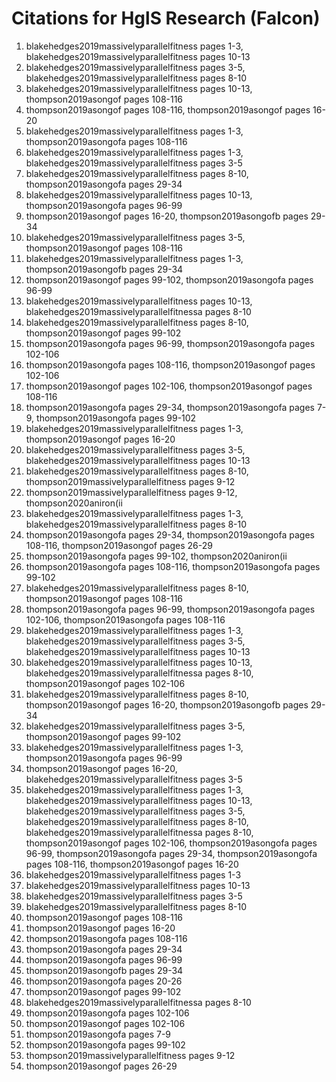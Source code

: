 # Citations for HglS Research (Falcon)

1. blakehedges2019massivelyparallelfitness pages 1-3, blakehedges2019massivelyparallelfitness pages 10-13
2. blakehedges2019massivelyparallelfitness pages 3-5, blakehedges2019massivelyparallelfitness pages 8-10
3. blakehedges2019massivelyparallelfitness pages 10-13, thompson2019asongof pages 108-116
4. thompson2019asongof pages 108-116, thompson2019asongof pages 16-20
5. blakehedges2019massivelyparallelfitness pages 1-3, thompson2019asongofa pages 108-116
6. blakehedges2019massivelyparallelfitness pages 1-3, blakehedges2019massivelyparallelfitness pages 3-5
7. blakehedges2019massivelyparallelfitness pages 8-10, thompson2019asongofa pages 29-34
8. blakehedges2019massivelyparallelfitness pages 10-13, thompson2019asongofa pages 96-99
9. thompson2019asongof pages 16-20, thompson2019asongofb pages 29-34
10. blakehedges2019massivelyparallelfitness pages 3-5, thompson2019asongof pages 108-116
11. blakehedges2019massivelyparallelfitness pages 1-3, thompson2019asongofb pages 29-34
12. thompson2019asongof pages 99-102, thompson2019asongofa pages 96-99
13. blakehedges2019massivelyparallelfitness pages 10-13, blakehedges2019massivelyparallelfitnessa pages 8-10
14. blakehedges2019massivelyparallelfitness pages 8-10, thompson2019asongof pages 99-102
15. thompson2019asongofa pages 96-99, thompson2019asongofa pages 102-106
16. thompson2019asongofa pages 108-116, thompson2019asongof pages 102-106
17. thompson2019asongof pages 102-106, thompson2019asongof pages 108-116
18. thompson2019asongofa pages 29-34, thompson2019asongofa pages 7-9, thompson2019asongofa pages 99-102
19. blakehedges2019massivelyparallelfitness pages 1-3, thompson2019asongof pages 16-20
20. blakehedges2019massivelyparallelfitness pages 3-5, blakehedges2019massivelyparallelfitness pages 10-13
21. blakehedges2019massivelyparallelfitness pages 8-10, thompson2019massivelyparallelfitness pages 9-12
22. thompson2019massivelyparallelfitness pages 9-12, thompson2020aniron(ii
23. blakehedges2019massivelyparallelfitness pages 1-3, blakehedges2019massivelyparallelfitness pages 8-10
24. thompson2019asongofa pages 29-34, thompson2019asongofa pages 108-116, thompson2019asongof pages 26-29
25. thompson2019asongofa pages 99-102, thompson2020aniron(ii
26. thompson2019asongofa pages 108-116, thompson2019asongofa pages 99-102
27. blakehedges2019massivelyparallelfitness pages 8-10, thompson2019asongof pages 108-116
28. thompson2019asongofa pages 96-99, thompson2019asongofa pages 102-106, thompson2019asongofa pages 108-116
29. blakehedges2019massivelyparallelfitness pages 1-3, blakehedges2019massivelyparallelfitness pages 3-5, blakehedges2019massivelyparallelfitness pages 10-13
30. blakehedges2019massivelyparallelfitness pages 10-13, blakehedges2019massivelyparallelfitnessa pages 8-10, thompson2019asongof pages 102-106
31. blakehedges2019massivelyparallelfitness pages 8-10, thompson2019asongof pages 16-20, thompson2019asongofb pages 29-34
32. blakehedges2019massivelyparallelfitness pages 3-5, thompson2019asongof pages 99-102
33. blakehedges2019massivelyparallelfitness pages 1-3, thompson2019asongofa pages 96-99
34. thompson2019asongof pages 16-20, blakehedges2019massivelyparallelfitness pages 3-5
35. blakehedges2019massivelyparallelfitness pages 1-3, blakehedges2019massivelyparallelfitness pages 10-13, blakehedges2019massivelyparallelfitness pages 3-5, blakehedges2019massivelyparallelfitness pages 8-10, blakehedges2019massivelyparallelfitnessa pages 8-10, thompson2019asongof pages 102-106, thompson2019asongofa pages 96-99, thompson2019asongofa pages 29-34, thompson2019asongofa pages 108-116, thompson2019asongof pages 16-20
36. blakehedges2019massivelyparallelfitness pages 1-3
37. blakehedges2019massivelyparallelfitness pages 10-13
38. blakehedges2019massivelyparallelfitness pages 3-5
39. blakehedges2019massivelyparallelfitness pages 8-10
40. thompson2019asongof pages 108-116
41. thompson2019asongof pages 16-20
42. thompson2019asongofa pages 108-116
43. thompson2019asongofa pages 29-34
44. thompson2019asongofa pages 96-99
45. thompson2019asongofb pages 29-34
46. thompson2019asongofa pages 20-26
47. thompson2019asongof pages 99-102
48. blakehedges2019massivelyparallelfitnessa pages 8-10
49. thompson2019asongofa pages 102-106
50. thompson2019asongof pages 102-106
51. thompson2019asongofa pages 7-9
52. thompson2019asongofa pages 99-102
53. thompson2019massivelyparallelfitness pages 9-12
54. thompson2019asongof pages 26-29
